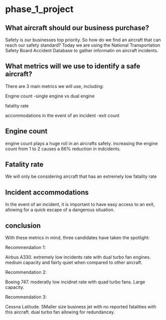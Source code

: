 # phase_1_project

## What aircraft should our business purchase?

Safety is our businesses top priority. So how do we find an aircraft that can reach our safety standard? Today we are using the National Transportation Safety Board Accident Database to gather informatin on aircraft incidents. 

## What metrics will we use to identify a safe aircraft?

There are 3 main metrics we will use, including:

Engine count
-single engine vs dual engine

fatality rate

accommodations in the event of an incident 
-exit count 

## Engine count

engine count plays a huge roll in an aircrafts safety. increasing the engine count from 1 to 2 causes a 66% reduction in indcidents.

## Fatality rate

We will only be considering aircraft that has an extremely low fatality rate

## Incident accommodations 

In the event of an incident, it is important to have easy access to an exit, allowing for a quick escape of a dangerous situation.

## conclusion

With these metrics in mind, three candidates have taken the spotlight:

Recommendation 1:

Airbus A330. extremely low incidents rate with dual turbo fan engines. medium capacity and fairly quiet when compared to other aircraft.

Recommendation 2:

Boeing 747. moderatly low incidnet rate with quad turbo fans. Large capacity.

Recommendation 3:

Cessna Latitude. SMaller size business jet with no reported fatalities with this aircraft. dual turbo fan allowing for redundancey.
